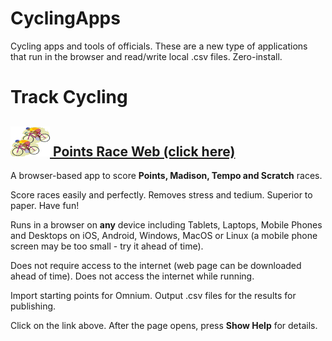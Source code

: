 # CyclingApps
Cycling apps and tools of officials.  These are a new type of applications that run in the browser and read/write local .csv files.  Zero-install.

# Track Cycling

## [![PointsRaceWebIcon](images/graphic.png) Points Race Web (click here)](https://raw.githack.com/esitarski/CyclingApps/main/points_race_web.html)

A browser-based app to score __Points, Madison, Tempo and Scratch__ races.

Score races easily and perfectly.  Removes stress and tedium.  Superior to paper.  Have fun!

Runs in a browser on __any__ device including Tablets, Laptops, Mobile Phones and Desktops on iOS, Android, Windows, MacOS or Linux
(a mobile phone screen may be too small - try it ahead of time).

Does not require access to the internet (web page can be downloaded ahead of time).  Does not access the internet while running.

Import starting points for Omnium.  Output .csv files for the results for publishing.

Click on the link above.  After the page opens, press __Show Help__ for details.
